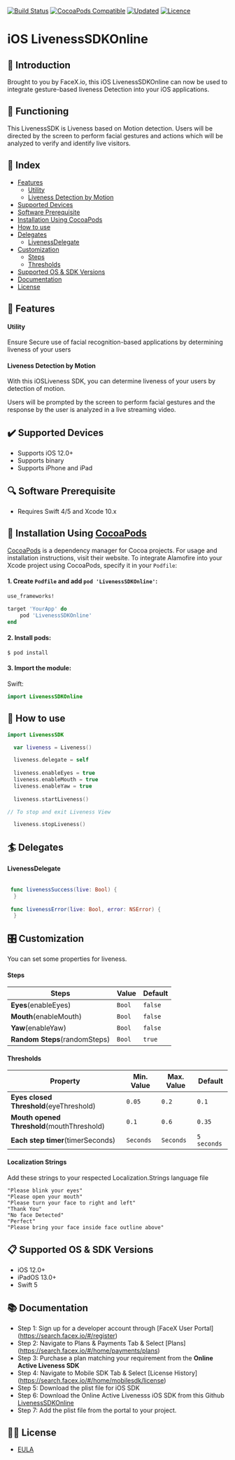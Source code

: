 
[![Build Status](https://img.shields.io/cocoapods/p/LivenessSDKOnline)](https://img.shields.io/cocoapods/p/LivenessSDKOnline)
[![CocoaPods Compatible](https://img.shields.io/cocoapods/v/LivenessSDKOnline)](https://img.shields.io/cocoapods/v/LivenessSDKOnline)
[![Updated](https://img.shields.io/github/last-commit/friendlynandy/LivenessSDKOnline)](https://img.shields.io/github/last-commit/friendlynandy/LivenessSDKOnline)
[![Licence](https://img.shields.io/cocoapods/l/LivenessSDKOnline?color=red&logo=red)](https://img.shields.io/cocoapods/l/LivenessSDKOnline?color=red&logo=red)


# iOS LivenessSDKOnline

## 📜 Introduction
Brought to you by FaceX.io, this iOS LivenessSDKOnline can now be used to integrate gesture-based liveness Detection into your iOS applications. 

## 🔧 Functioning
This LivenessSDK is Liveness based on Motion detection. Users will be directed by the screen to perform facial gestures and actions which will be analyzed to verify and identify live visitors.  

## 📑 Index
* [Features](#-features)
   * [Utility](#utility)
   * [Liveness Detection by Motion](#liveness-detection-by-motion)   
* [Supported Devices](#️-supported-devices)
* [Software Prerequisite](#-software-prerequisite)
* [Installation Using CocoaPods](#-installation-using-cocoapods)
* [How to use](#-how-to-use)
* [Delegates](#-delegates)
   * [LivenessDelegate](#livenessdelegate)
* [Customization](#-customization)
  * [Steps](#steps)
  * [Thresholds](#thresholds)  
* [Supported OS & SDK Versions](#-supported-os--sdk-versions)
* [Documentation](#-documentation)
* [License](#-license)


## 🌟 Features

#### Utility
Ensure Secure use of facial recognition-based applications by determining liveness of your users

#### Liveness Detection by Motion

With this iOSLiveness SDK, you can determine liveness of your users by detection of motion.

Users will be prompted by the screen to perform facial gestures and the response by the user is analyzed in a live streaming video.


## ✔️ Supported Devices
- Supports iOS 12.0+
- Supports binary
- Supports iPhone and iPad


## 🔍 Software Prerequisite 
- Requires Swift 4/5 and Xcode 10.x

## 📲 Installation Using [CocoaPods](https://cocoapods.org)

[CocoaPods](https://cocoapods.org) is a dependency manager for Cocoa projects. For usage and installation instructions, visit their website. To integrate Alamofire into your Xcode project using CocoaPods, specify it in your `Podfile`:


#### 1. Create `Podfile` and add `pod 'LivenessSDKOnline'`:

```ruby
use_frameworks!

target 'YourApp' do
    pod 'LivenessSDKOnline'
end
```

#### 2. Install pods:

```
$ pod install
```

#### 3. Import the module:

Swift:
```swift
import LivenessSDKOnline
```

## 🐒 How to use
```swift
import LivenessSDK

  var liveness = Liveness()

  liveness.delegate = self
  
  liveness.enableEyes = true
  liveness.enableMouth = true
  liveness.enableYaw = true
  
  liveness.startLiveness()

// To stop and exit Liveness View

  liveness.stopLiveness()

```

## 🏄 Delegates

#### LivenessDelegate

```swift

 func livenessSuccess(live: Bool) {
  }
  
 func livenessError(live: Bool, error: NSError) {
  }

```

## 🎛 Customization

You can set some properties for liveness.

#### Steps
| Steps | Value | Default | 
| ------- | ------- |------- | 
| **Eyes**(enableEyes)  | `Bool` | `false` | 
| **Mouth**(enableMouth)   | `Bool` | `false` | 
| **Yaw**(enableYaw)   | `Bool` | `false` | 
| **Random Steps**(randomSteps)   | `Bool` | `true` | 


#### Thresholds
| Property | Min. Value | Max. Value | Default | 
| ------- | ------- | ------- |------- | 
| **Eyes closed Threshold**(eyeThreshold)  | `0.05` | `0.2` | `0.1` | 
| **Mouth opened Threshold**(mouthThreshold)   | `0.1` | `0.6` | `0.35` | 
| **Each step timer**(timerSeconds)   | `Seconds`| `Seconds` | `5 seconds` | 

#### Localization Strings
Add these strings to your respected Localization.Strings language file

```
"Please blink your eyes"
"Please open your mouth"
"Please turn your face to right and left"
"Thank You"
"No face Detected"
"Perfect"
"Please bring your face inside face outline above"

```


## 📋 Supported OS & SDK Versions
* iOS 12.0+
* iPadOS 13.0+
* Swift 5

## 📚 Documentation 

- Step 1: Sign up for a developer account through [FaceX User Portal] (https://search.facex.io/#/register)
- Step 2: Navigate to Plans & Payments Tab & Select  [Plans] (https://search.facex.io/#/home/payments/plans)
- Step 3: Purchase a plan matching your requirement from the **Online Active Liveness SDK** 
- Step 4: Navigate to Mobile SDK Tab & Select [License History] (https://search.facex.io/#/home/mobilesdk/license)
- Step 5: Download the plist file for iOS SDK
- Step 6: Download the Online Active Livenesss iOS SDK from this Github [LivenessSDKOnline](https://friendlynandy.github.io/LivenessSDKOnline/)
- Step 7: Add the plist file from the portal to your project. 

## 👮🏻 License

- [EULA](https://github.com/friendlynandy/LivenessSDKOnline/blob/master/LICENCE)
